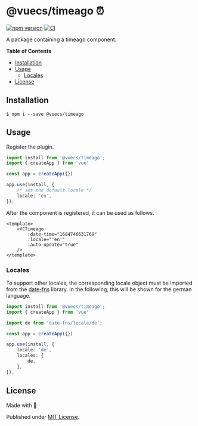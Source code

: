 # @vuecs/timeago ⏰

[![npm version](https://badge.fury.io/js/@vuecs%2Ftimeago.svg)](https://badge.fury.io/js/@vuecs%2Ftimeago)
[![CI](https://github.com/Tada5hi/vuecs/actions/workflows/main.yml/badge.svg)](https://github.com/Tada5hi/vuecs/actions/workflows/main.yml)

A package containing a timeago component.

**Table of Contents**

- [Installation](#installation)
- [Usage](#usage)
  - [Locales](#locales)
- [License](#license)

## Installation

```
$ npm i --save @vuecs/timeago
```

## Usage

Register the plugin.

```typescript
import install from '@vuecs/timeago';
import { createApp } from 'vue'

const app = createApp({})

app.use(install, {
    /* set the default locale */
    locale: 'en',
});
```

After the component is registered, it can be used as follows.

```vue
<template>
    <VCTimeago
        :date-time="1684746631769"
        :locale="'en'"
        :auto-update="true"
    />
</template>
```

### Locales

To support other locales, the corresponding locale 
object must be imported from the [date-fns](https://www.npmjs.com/package/date-fns) library.
In the following, this will be shown for the german language.

```typescript
import install from '@vuecs/timeago';
import { createApp } from 'vue'

import de from 'date-fns/locale/de';

const app = createApp({})

app.use(install, {
    locale: 'de',
    locales: {
        de,
    },
});
```
## License

Made with 💚

Published under [MIT License](./LICENSE).
